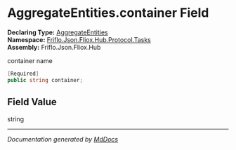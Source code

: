 ﻿<!--  
  <auto-generated>   
    The contents of this file were generated by a tool.  
    Changes to this file may be list if the file is regenerated  
  </auto-generated>   
-->

# AggregateEntities.container Field

**Declaring Type:** [AggregateEntities](../index.md)  
**Namespace:** [Friflo.Json.Fliox.Hub.Protocol.Tasks](../../index.md)  
**Assembly:** Friflo.Json.Fliox.Hub

container name

```csharp
[Required]
public string container;
```

## Field Value

string

___

*Documentation generated by [MdDocs](https://github.com/ap0llo/mddocs)*
